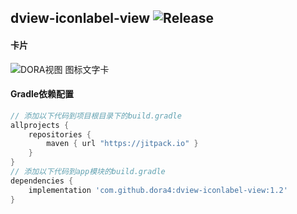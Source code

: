 dview-iconlabel-view
![Release](https://jitpack.io/v/dora4/dview-iconlabel-view.svg)
--------------------------------

#### 卡片
![DORA视图 图标文字卡](https://github.com/user-attachments/assets/1df91072-cd14-458e-a187-c7cea89cf943)

#### Gradle依赖配置

```groovy
// 添加以下代码到项目根目录下的build.gradle
allprojects {
    repositories {
        maven { url "https://jitpack.io" }
    }
}
// 添加以下代码到app模块的build.gradle
dependencies {
    implementation 'com.github.dora4:dview-iconlabel-view:1.2'
}
```

